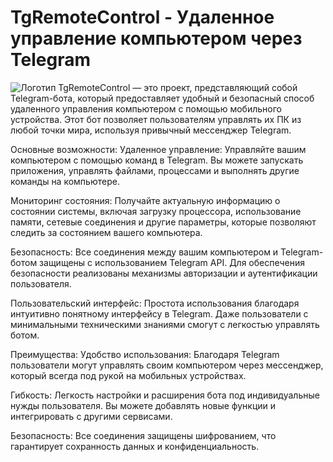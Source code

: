 # TgRemoteControl - Удаленное управление компьютером через Telegram
![Логотип](Screenshot_3.png)
TgRemoteControl — это проект, представляющий собой Telegram-бота, который предоставляет удобный и безопасный способ удаленного управления компьютером с помощью мобильного устройства. Этот бот позволяет пользователям управлять их ПК из любой точки мира, используя привычный мессенджер Telegram.

Основные возможности:
Удаленное управление:
Управляйте вашим компьютером с помощью команд в Telegram. Вы можете запускать приложения, управлять файлами, процессами и выполнять другие команды на компьютере.

Мониторинг состояния:
Получайте актуальную информацию о состоянии системы, включая загрузку процессора, использование памяти, сетевые соединения и другие параметры, которые позволяют следить за состоянием вашего компьютера.

Безопасность:
Все соединения между вашим компьютером и Telegram-ботом защищены с использованием Telegram API. Для обеспечения безопасности реализованы механизмы авторизации и аутентификации пользователя.

Пользовательский интерфейс:
Простота использования благодаря интуитивно понятному интерфейсу в Telegram. Даже пользователи с минимальными техническими знаниями смогут с легкостью управлять ботом.

Преимущества:
Удобство использования:
Благодаря Telegram пользователи могут управлять своим компьютером через мессенджер, который всегда под рукой на мобильных устройствах.

Гибкость:
Легкость настройки и расширения бота под индивидуальные нужды пользователя. Вы можете добавлять новые функции и интегрировать с другими сервисами.

Безопасность:
Все соединения защищены шифрованием, что гарантирует сохранность данных и конфиденциальность.




